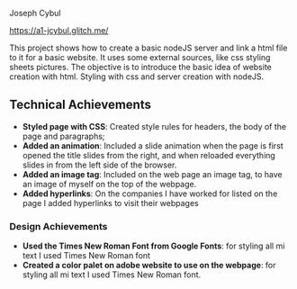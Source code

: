 
Joseph Cybul

https://a1-jcybul.glitch.me/

This project shows how to create a basic nodeJS server and link a html file to it for a basic website. It uses some external sources, like css styling sheets pictures. The objective is to introduce the basic idea of website creation with html. Styling with css and server creation with nodeJS.

## Technical Achievements
- **Styled page with CSS**: Created style rules for headers, the body of the page and paragraphs;
- **Added an animation**: Included a slide animation when the page is first opened the title slides from the right, and when reloaded everything slides in from the left side of the browser.
- **Added an image tag**: Included on the web page an image tag, to have an image of myself on the top of the webpage.
- **Added hyperlinks**: On the companies I have worked for listed on the page I added hyperlinks to visit their webpages

### Design Achievements
- **Used the Times New Roman Font from Google Fonts**: for styling all mi text I used Times New Roman font
- **Created a color palet on adobe website to use on the webpage**: for styling all mi text I used Times New Roman font.
